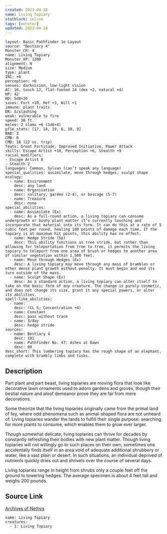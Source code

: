 ```yaml
---
created: 2023-04-28
name: Living Topiary
statblock: inline
tags: [monster]
updated: 2023-04-28
---
```

```statblock
layout: Basic Pathfinder 1e Layout
source: "Bestiary 4"
Monster_CR: 4
name: Living Topiary
Monster_XP: 1200
alignment: N
size: Medium
type: plant
INI: +6
perception: +6
senses: darkvision, low-light vision
AC: 16, touch 12, flat-footed 14 (dex +2, natural +4)
HP: 42
HD: 5d8+20
saves: Fort +10, Ref +3, Will +1
immune: plant traits
DR: 5/slashing
weak: vulnerable to fire
speed: 30 ft.
melee: 2 slams +6 (1d6+4)
pf1e_stats: [17, 14, 19, 6, 10, 9]
BAB: 3
CMB: 6
CMD: 18 (22 vs. trip)
feats: Great Fortitude, Improved Initiative, Power Attack
skills: Escape Artist +10, Perception +6, Stealth +9
racial_modifiers:
- Escape Artist 8
- Stealth 2
languages: Common, Sylvan (can’t speak any language)
special_qualities: assimilate, move through hedges, sculpt shape
ecology:
  - name: Environment
    desc: any land
  - name: Organisation
    desc: solitary, garden (2-4), or boscage (5-7)
  - name: Treasure
    desc: none
special_abilities:
  - name: Assimilate (Ex)
    desc: As a full-round action, a living topiary can consume undergrowth or bushy plant matter it’s currently touching and incorporate that material into its form. It can do this at a rate of 5 cubic feet per round, healing 1d8 points of damage each time. If the topiary is at maximum hit points, this ability has no effect.
  - name: Hedge Stride (Sp)
    desc: This ability functions as tree stride, but rather than allowing for teleportation from tree to tree, it permits the living topiary to teleport from one area of brush or hedges to another area of similar vegetation within 1,500 feet.
  - name: Move through Hedges (Ex)
    desc: A living topiary may move through any mass of brambles or other dense plant growth without penalty. It must begin and end its turn outside of the mass.
  - name: Sculpt Shape (Ex)
    desc: As a standard action, a living topiary can alter itself to take on the basic form of any creature. The change is purely cosmetic, and does not change its size, grant it any special powers, or alter its abilities.
spell-like_abilities:
  - name:
    desc: (CL 5; Concentration +4)
  - name: Constant
    desc: pass without trace
  - name: 3/day
    desc: hedge stride
sources:
  - name: Bestiary 4
    desc: 181
  - name: Pathfinder No. 47: Ashes at Dawn
    desc: 80
desc_short: This lumbering topiary has the rough shape of an elephant, complete with brambly limbs and tusks.
```
## Description
Part plant and part beast, living topiaries are moving flora that look like decorative lawn ornaments used to adorn gardens and groves, though their bestial nature and aloof demeanor prove they are far from mere decorations.

Some theorize that the living topiaries originally came from the primal land of fey, where odd phenomena such as animal-shaped flora are not unheard of. Living topiaries wander the lands to fulfill their single purpose: searching for more plants to consume, which enables them to grow ever larger.

Though somewhat delicate, living topiaries can thrive for decades by constantly refreshing their bodies with new plant matter. Though living topiaries will not willingly go to such places on their own, sometimes one accidentally finds itself in an area void of adequate additional shrubbery or water, like a vast plain or desert. In such situations, an individual deprived of nutrients quickly dries out and shrivels over the course of several days.

Living topiaries range in height from shrubs only a couple feet off the ground to towering hedges. The average specimen is about 4 feet tall and weighs 200 pounds.
## Source Link
[Archives of Nethys](https://aonprd.com/MonsterDisplay.aspx?ItemName=Living%20Topiary)
```encounter-table
name: Living Topiary
creatures:
  - 1: Living Topiary
```
